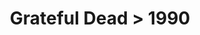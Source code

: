---
permalink: /projects/graphics/bootleg-covers/gd/1990
title: 'Grateful Dead > 1990'
artist: 'Grateful_Dead'
year: '1990'
layout: bootlegs
header:
  overlay_image: /assets/img/graphics/bootleg-covers/features/gd/1990.jpg
---